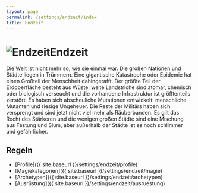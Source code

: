 ```yaml
---
layout: page
permalink: /settings/endzeit/index
title: Endzeit
---
```


<h1 class="titelimg"><img alt="Endzeit" src="{{ site.baseurl }}/assets/images/icons/endzeit.png"/>Endzeit</h1>
Die Welt ist nicht mehr so, wie sie einmal war. Die großen Nationen und Städte liegen in Trümmern. Eine gigantische Katastrophe oder Epidemie hat einen Großteil der Menschheit dahingerafft. Der größte Teil der Erdoberfläche besteht aus Wüste, weite Landstriche sind atomar, chemisch oder biologisch verseucht und die vorhandene Infrastruktur ist größtenteils zerstört. Es haben sich abscheuliche Mutationen entwickelt: menschliche Mutanten und riesige Ungeheuer. Die Reste der Militärs haben sich versprengt und sind jetzt nicht viel mehr als Räuberbanden. Es gilt das Recht des Stärkeren und die wenigen großen Städte sind eine Mischung aus Festung und Slum, aber außerhalb der Städte ist es noch schlimmer und gefährlicher.

## Regeln

- [Profile]({{ site.baseurl }}/settings/endzeit/profile)
- [Magiekategorien]({{ site.baseurl }}/settings/endzeit/magie)
- [Archetypen]({{ site.baseurl }}/settings/endzeit/archetypen)
- [Ausrüstung]({{ site.baseurl }}/settings/endzeit/ausruestung)

